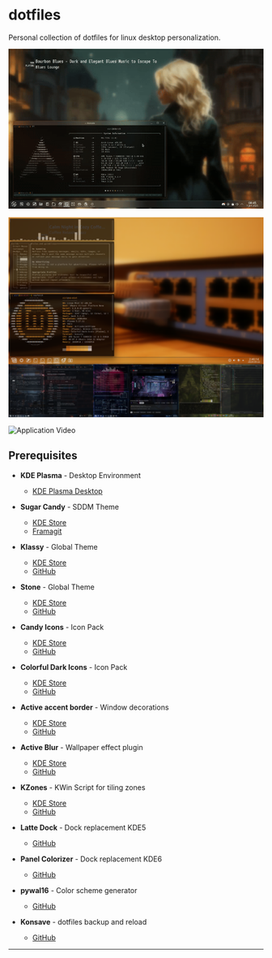 # dotfiles

Personal collection of dotfiles for linux desktop personalization.

![Application Video](screenshots/desktop.gif)

<img src="screenshots/main.png" width="800">

![Application Video](screenshots/preview.gif)

## Prerequisites

- **KDE Plasma** - Desktop Environment
  - [KDE Plasma Desktop](https://kde.org/de/plasma-desktop/)

- **Sugar Candy** - SDDM Theme
  - [KDE Store](https://store.kde.org/p/1312658/)
  - [Framagit](https://framagit.org/MarianArlt/sddm-sugar-candy)

- **Klassy** - Global Theme
  - [KDE Store](https://store.kde.org/p/2137614)
  - [GitHub](https://github.com/paulmcauley/klassy)

- **Stone** - Global Theme
  - [KDE Store](https://store.kde.org/p/1918405/)
  - [GitHub](https://github.com/ddh4r4m/Stone)

- **Candy Icons** - Icon Pack
  - [KDE Store](https://store.kde.org/p/1305251/)
  - [GitHub](https://github.com/EliverLara/candy-icons)

- **Colorful Dark Icons** - Icon Pack
  - [KDE Store](https://store.kde.org/p/2091068)
  - [GitHub](https://github.com/L4ki/Colorful-Plasma-Themes)

- **Active accent border** - Window decorations
  - [KDE Store](https://store.kde.org/p/2118297)
  - [GitHub](https://github.com/nclarius/Plasma-window-decorations)

- **Active Blur** - Wallpaper effect plugin
  - [KDE Store](https://store.kde.org/p/2134907)
  - [GitHub](https://github.com/bouteillerAlan/blurredwallpaper)

- **KZones** - KWin Script for tiling zones
  - [KDE Store](https://store.kde.org/p/1909220)
  - [GitHub](https://github.com/gerritdevriese/kzones)

- **Latte Dock** - Dock replacement KDE5
  - [GitHub](https://github.com/KDE/latte-dock)

- **Panel Colorizer** - Dock replacement KDE6
  - [GitHub](https://github.com/luisbocanegra/plasma-panel-colorizer)

- **pywal16** - Color scheme generator
  - [GitHub](https://github.com/eylles/pywal16)

- **Konsave** - dotfiles backup and reload
  - [GitHub](https://github.com/Prayag2/konsave)

---
